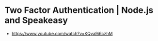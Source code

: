 # Two Factor Authentication | Node.js and Speakeasy

* <https://www.youtube.com/watch?v=KQya9i6czhM>
